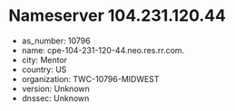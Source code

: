 # Nameserver 104.231.120.44

* as_number: 10796
* name: cpe-104-231-120-44.neo.res.rr.com.
* city: Mentor
* country: US
* organization: TWC-10796-MIDWEST
* version: Unknown
* dnssec: Unknown
